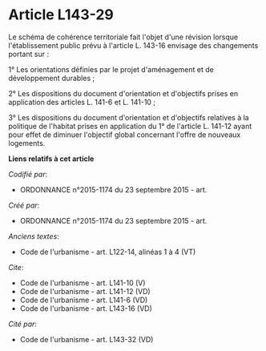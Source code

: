 # Article L143-29

Le schéma de cohérence territoriale fait l'objet d'une révision lorsque l'établissement public prévu à l'article L. 143-16
envisage des changements portant sur : 

1° Les orientations définies par le projet d'aménagement et de développement durables ; 

2° Les dispositions du document d'orientation et d'objectifs prises en application des articles L. 141-6 et L. 141-10 ; 

3° Les dispositions du document d'orientation et d'objectifs relatives à la politique de l'habitat prises en application du
1° de l'article L. 141-12 ayant pour effet de diminuer l'objectif global concernant l'offre de nouveaux logements.

**Liens relatifs à cet article**

_Codifié par_:

  - ORDONNANCE n°2015-1174 du 23 septembre 2015 - art.

_Créé par_:

  - ORDONNANCE n°2015-1174 du 23 septembre 2015 - art.

_Anciens textes_:

  - Code de l'urbanisme - art. L122-14, alinéas 1 à 4 (VT)

_Cite_:

  - Code de l'urbanisme - art. L141-10 (V)
  - Code de l'urbanisme - art. L141-12 (VD)
  - Code de l'urbanisme - art. L141-6 (VD)
  - Code de l'urbanisme - art. L143-16 (VD)

_Cité par_:

  - Code de l'urbanisme - art. L143-32 (VD)
